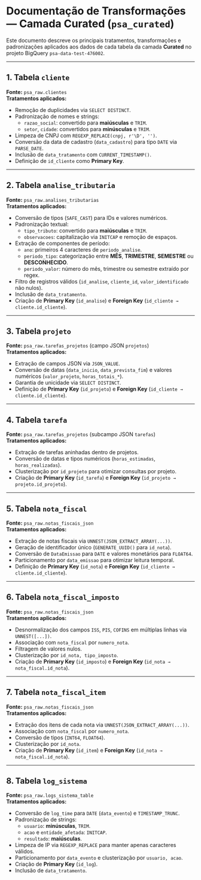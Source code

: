 # Documentação de Transformações — Camada Curated (`psa_curated`)

Este documento descreve os principais tratamentos, transformações e padronizações aplicados aos dados de cada tabela da camada **Curated** no projeto BigQuery `psa-data-test-476002`.

---

## **1. Tabela `cliente`**

**Fonte:** `psa_raw.clientes`  
**Tratamentos aplicados:**
- Remoção de duplicidades via `SELECT DISTINCT`.  
- Padronização de nomes e strings:
  - `razao_social`: convertido para **maiúsculas** e `TRIM`.  
  - `setor`, `cidade`: convertidos para **minúsculas** e `TRIM`.  
- Limpeza de CNPJ com `REGEXP_REPLACE(cnpj, r'\D', '')`.  
- Conversão da data de cadastro (`data_cadastro`) para tipo `DATE` via `PARSE_DATE`.  
- Inclusão de `data_tratamento` com `CURRENT_TIMESTAMP()`.  
- Definição de `id_cliente` como **Primary Key**.

---

## **2. Tabela `analise_tributaria`**

**Fonte:** `psa_raw.analises_tributarias`  
**Tratamentos aplicados:**
- Conversão de tipos (`SAFE_CAST`) para IDs e valores numéricos.  
- Padronização textual:
  - `tipo_tributo`: convertido para **maiúsculas** e `TRIM`.  
  - `observacoes`: capitalização via `INITCAP` e remoção de espaços.  
- Extração de componentes de período:
  - `ano`: primeiros 4 caracteres de `periodo_analise`.  
  - `periodo_tipo`: categorização entre **MÊS**, **TRIMESTRE**, **SEMESTRE** ou **DESCONHECIDO**.  
  - `periodo_valor`: número do mês, trimestre ou semestre extraído por regex.  
- Filtro de registros válidos (`id_analise`, `cliente_id`, `valor_identificado` não nulos).  
- Inclusão de `data_tratamento`.  
- Criação de **Primary Key** (`id_analise`) e **Foreign Key** (`id_cliente → cliente.id_cliente`).

---

## **3. Tabela `projeto`**

**Fonte:** `psa_raw.tarefas_projetos` (campo JSON `projetos`)  
**Tratamentos aplicados:**
- Extração de campos JSON via `JSON_VALUE`.  
- Conversão de datas (`data_inicio`, `data_prevista_fim`) e valores numéricos (`valor_projeto`, `horas_totais_*`).  
- Garantia de unicidade via `SELECT DISTINCT`.  
- Definição de **Primary Key** (`id_projeto`) e **Foreign Key** (`id_cliente → cliente.id_cliente`).

---

## **4. Tabela `tarefa`**

**Fonte:** `psa_raw.tarefas_projetos` (subcampo JSON `tarefas`)  
**Tratamentos aplicados:**
- Extração de tarefas aninhadas dentro de projetos.  
- Conversão de datas e tipos numéricos (`horas_estimadas`, `horas_realizadas`).  
- Clusterização por `id_projeto` para otimizar consultas por projeto.  
- Criação de **Primary Key** (`id_tarefa`) e **Foreign Key** (`id_projeto → projeto.id_projeto`).

---

## **5. Tabela `nota_fiscal`**

**Fonte:** `psa_raw.notas_fiscais_json`  
**Tratamentos aplicados:**
- Extração de notas fiscais via `UNNEST(JSON_EXTRACT_ARRAY(...))`.  
- Geração de identificador único (`GENERATE_UUID()` para `id_nota`).  
- Conversão de `DataEmissao` para `DATE` e valores monetários para `FLOAT64`.  
- Particionamento por `data_emissao` para otimizar leitura temporal.  
- Definição de **Primary Key** (`id_nota`) e **Foreign Key** (`id_cliente → cliente.id_cliente`).

---

## **6. Tabela `nota_fiscal_imposto`**

**Fonte:** `psa_raw.notas_fiscais_json`  
**Tratamentos aplicados:**
- Desnormalização dos campos `ISS`, `PIS`, `COFINS` em múltiplas linhas via `UNNEST([...])`.  
- Associação com `nota_fiscal` por `numero_nota`.  
- Filtragem de valores nulos.  
- Clusterização por `id_nota, tipo_imposto`.  
- Criação de **Primary Key** (`id_imposto`) e **Foreign Key** (`id_nota → nota_fiscal.id_nota`).

---

## **7. Tabela `nota_fiscal_item`**

**Fonte:** `psa_raw.notas_fiscais_json`  
**Tratamentos aplicados:**
- Extração dos itens de cada nota via `UNNEST(JSON_EXTRACT_ARRAY(...))`.  
- Associação com `nota_fiscal` por `numero_nota`.  
- Conversão de tipos (`INT64`, `FLOAT64`).  
- Clusterização por `id_nota`.  
- Criação de **Primary Key** (`id_item`) e **Foreign Key** (`id_nota → nota_fiscal.id_nota`).

---

## **8. Tabela `log_sistema`**

**Fonte:** `psa_raw.logs_sistema_table`  
**Tratamentos aplicados:**
- Conversão de `log_time` para `DATE` (`data_evento`) e `TIMESTAMP_TRUNC`.  
- Padronização de strings:
  - `usuario`: **minúsculas**, `TRIM`.  
  - `acao` e `entidade_afetada`: `INITCAP`.  
  - `resultado`: **maiúsculas**.  
- Limpeza de IP via `REGEXP_REPLACE` para manter apenas caracteres válidos.  
- Particionamento por `data_evento` e clusterização por `usuario, acao`.  
- Criação de **Primary Key** (`id_log`).  
- Inclusão de `data_tratamento`.

